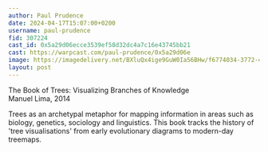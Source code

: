```yaml
---
author: Paul Prudence
date: 2024-04-17T15:07:00+0200
username: paul-prudence
fid: 307224
cast_id: 0x5a29d06ecce3539ef58d32dc4a7c16e43745bb21
cast: https://warpcast.com/paul-prudence/0x5a29d06e
image: https://imagedelivery.net/BXluQx4ige9GuW0Ia56BHw/f6774034-3772-433e-89ff-b340670f8c00/original
layout: post
---
```

The Book of Trees: Visualizing Branches of Knowledge  
Manuel Lima, 2014  
  
Trees as an archetypal metaphor for mapping information in areas such as biology, genetics, sociology and linguistics. This book tracks the history of 'tree visualisations' from early evolutionary diagrams to modern-day treemaps.  

<img src='https://imagedelivery.net/BXluQx4ige9GuW0Ia56BHw/f6774034-3772-433e-89ff-b340670f8c00/original' alt='' referrerpolicy='no-referrer'/>